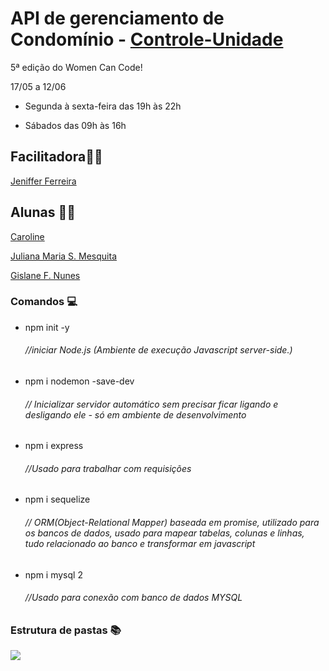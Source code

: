# API de gerenciamento de  Condomínio - **[Controle-Unidade](https://github.com/WCC2021/Controle-Unidade)**

5ª edição do Women Can Code! 

17/05 a 12/06

- Segunda à sexta-feira das 19h às 22h

- Sábados das 09h às 16h

  

## Facilitadora:woman_office_worker:

<a href="https://github.com/JennyNolasco">Jeniffer Ferreira</a>



## Alunas :woman_cartwheeling:

<a href="https://github.com/carolineaguiar">Caroline</a>

<a href="https://github.com/JulianaMariaSousaMesquita">Juliana Maria S. Mesquita</a>

<a href="https://github.com/gf-nunes">Gislane F. Nunes</a>



### Comandos :computer:

* npm init -y         		<h6>//iniciar Node.js (Ambiente de execução Javascript server-side.)</h6>

* npm i nodemon -save-dev		<h6>// Inicializar servidor automático sem precisar ficar ligando e desligando ele - só em ambiente de desenvolvimento</h6>

* npm i express       		<h6>//Usado para trabalhar com requisições</h6>

* npm i sequelize			<h6>// ORM(Object-Relational Mapper) baseada em promise, utilizado para os bancos de dados, usado para mapear tabelas, colunas e linhas, tudo relacionado ao banco e transformar em javascript </h6>

* npm i mysql 2			<h6>//Usado para conexão com banco de dados MYSQL</h6>



### Estrutura de pastas :books:

<a href="https://medium.com/@diomalta/como-organizar-e-estruturar-projetos-com-node-js-4845be004899">

![](https://github.com/WCC2021/Controle-Unidade/blob/main/estrutura.png) 

</a>

